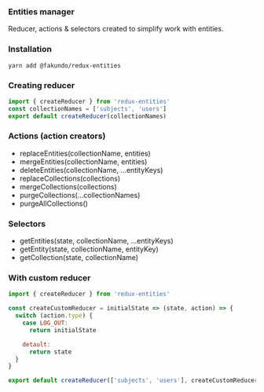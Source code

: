### Entities manager

Reducer, actions & selectors created to simplify work with entities.

### Installation
```
yarn add @fakundo/redux-entities
```

### Creating reducer

```javascript
import { createReducer } from 'redux-entities'
const collectionNames = ['subjects', 'users']
export default createReducer(collectionNames)
```

### Actions (action creators)

- replaceEntities(collectionName, entities)
- mergeEntities(collectionName, entities)
- deleteEntities(collectionName, ...entityKeys)
- replaceCollections(collections)
- mergeCollections(collections)
- purgeCollections(...collectionNames)
- purgeAllCollections()

### Selectors

- getEntities(state, collectionName, ...entityKeys)
- getEntity(state, collectionName, entityKey)
- getCollection(state, collectionName)

### With custom reducer

```javascript
import { createReducer } from 'redux-entities'

const createCustomReducer = initialState => (state, action) => {
  switch (action.type) {
    case LOG_OUT:
      return initialState

    detault:
      return state
  }
}

export default createReducer(['subjects', 'users'], createCustomReducer)
```
